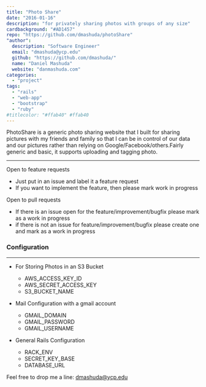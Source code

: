 ```yaml
---
title: "Photo Share"
date: "2016-01-16"
description: "for privately sharing photos with groups of any size"
cardbackground: "#AD1457"
repo: "https://github.com/dmashuda/photoShare"
"author":
  description: "Software Engineer"
  email: "dmashuda@ycp.edu"
  github: "https://github.com/dmashuda/"
  name: "Daniel Mashuda"
  website: "danmashuda.com"
categories:
  - "project"
tags:
  - "rails"
  - "web-app"
  - "bootstrap"
  - "ruby"
#titlecolor: "#ffab40" #ffab40
---
```


PhotoShare is a generic photo sharing website that I built for sharing pictures with my friends and family so that I can be in control of our data and our pictures rather than relying on Google/Facebook/others.Fairly generic and basic, it supports uploading and tagging photo.

-----
Open to feature requests
 - Just put in an issue and label it a feature request
 - If you want to implement the feature, then please mark work in progress

Open to pull requests
 - If there is an issue open for the feature/improvement/bugfix please mark as a work in progress
 - if there is not an issue for feature/improvement/bugfix please create one and mark as a work in progress

### Configuration
 ----
 - For Storing Photos in an S3 Bucket
     - AWS_ACCESS_KEY_ID
     - AWS_SECRET_ACCESS_KEY
     - S3_BUCKET_NAME

- Mail Configuration with a gmail account
  - GMAIL_DOMAIN
  - GMAIL_PASSWORD
  - GMAIL_USERNAME

- General Rails Configuration
  - RACK_ENV
  - SECRET_KEY_BASE
  - DATABASE_URL



Feel free to drop me a line: dmashuda@ycp.edu
